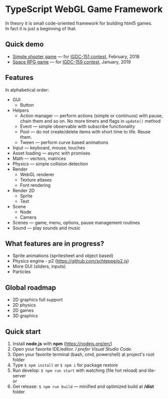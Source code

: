 # TypeScript WebGL Game Framework

In theory it is small code-oriented framework for building html5 games.  
In fact it is just a beginning of that.

## Quick demo
* [Simple shooter game](https://perfectdaemon.github.io/151/index.html) — for [IGDC-151 contest](http://igdc.ru/igdc_top.php?konkurs=151), February, 2018
* [Space RPG game](https://perfectdaemon.github.io/159/index.html) — for [IGDC-159 contest](http://igdc.ru/igdc_top.php?konkurs=159), January, 2019

## Features
In alphabetical order:
* GUI
  * Button
* Helpers
  * Action manager — perform actions (simple or continuos) with pause, chain them and so on. No more timers and flags in `update()` method
  * Event — simple observable with subscribe functionality
  * Pool — do not create/delete items with short time to life. Reuse them.
  * Tween — perform curve based animations
* Input — keyboard, mouse, touches
* Asset loading — async with promises
* Math — vectors, matrices
* Physics — simple collision detection
* Render
  * WebGL renderer
  * Texture atlases
  * Font rendering
* Render 2D
  * Sprite
  * Text
* Scene
  * Node
  * Camera
* Scenes — game, menu, options, pause management routines
* Sound — play sounds and music

## What features are in progress?
* Sprite animations (spritesheet and object based)
* Physics engine - p2 (https://github.com/schteppe/p2.js)
* More GUI (sliders, inputs)
* Particles

## Global roadmap
* 2D graphics full support
* 2D physics
* 2D games
* 3D graphics

## Quick start

1. Install **node.js** with **npm** (https://nodejs.org/en/)
1. Open your favorite IDE/editor. *I prefer Visual Studio Code.*
1. Open your favorite terminal (bash, cmd, powershell) at project's root folder
1. Type ``` $ npm install ``` or ```$ npm i``` for package restore
1. Run develop: ``` $ npm run start ``` with watching (file hot reload) and lite-server   
or
1. Get release: ```$ npm run build``` — minified and optimized build at **/dist** folder
